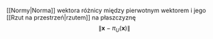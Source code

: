 [[Normy|Norma]] wektora różnicy między pierwotnym wektorem i jego [[Rzut na przestrzeń|rzutem]] na płaszczyznę
$$
\|\boldsymbol{x}-\pi_U(\boldsymbol{x})\|
$$
